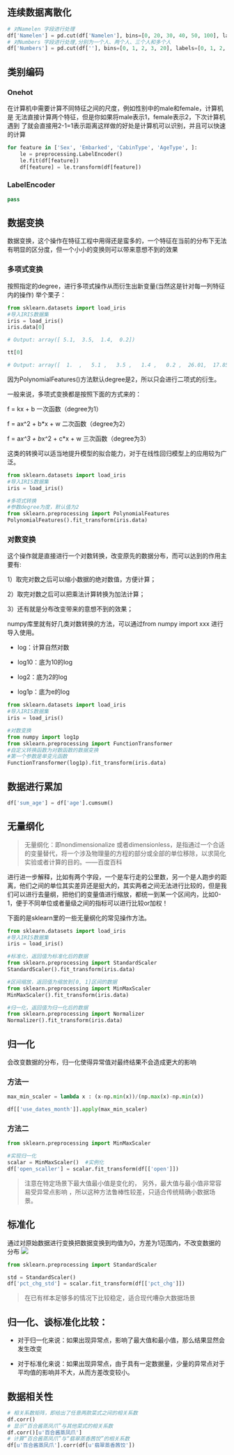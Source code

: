 
## 连续数据离散化

```python
# 对Namelen 字段进行处理
df['Namelen'] = pd.cut(df['Namelen'], bins=[0, 20, 30, 40, 50, 100], labels=[0, 1, 2, 3, 4])
# 对Numbers 字段进行处理,分别为一个人、两个人、三个人和多个人
df['Numbers'] = pd.cut(df[''], bins=[0, 1, 2, 3, 20], labels=[0, 1, 2, 3])
```

## 类别编码

### Onehot


在计算机中需要计算不同特征之间的尺度，例如性别中的male和female，计算机是
无法直接计算两个特征，但是你如果将male表示1，female表示2，下次计算机遇到
了就会直接用2-1=1表示距离这样做的好处是计算机可以识别，并且可以快速的计算


```python
for feature in ['Sex', 'Embarked', 'CabinType', 'AgeType', ]:
    le = preprocessing.LabelEncoder()
    le.fit(df[feature])
    df[feature] = le.transform(df[feature])
```

### LabelEncoder


```python
pass
```

## 数据变换
数据变换，这个操作在特征工程中用得还是蛮多的，一个特征在当前的分布下无法有明显的区分度，但一个小小的变换则可以带来意想不到的效果
### 多项式变换
按照指定的degree，进行多项式操作从而衍生出新变量(当然这是针对每一列特征内的操作)
举个栗子：
```python
from sklearn.datasets import load_iris  
#导入IRIS数据集  
iris = load_iris()
iris.data[0]

# Output: array([ 5.1,  3.5,  1.4,  0.2])
```
```python
tt[0]

# Output: array([  1.  ,   5.1 ,   3.5 ,   1.4 ,   0.2 ,  26.01,  17.85,   7.14, 1.02,  12.25,   4.9 ,   0.7 ,   1.96,   0.28,   0.04])
```
因为PolynomialFeatures()方法默认degree是2，所以只会进行二项式的衍生。

一般来说，多项式变换都是按照下面的方式来的：

f = kx + b   一次函数（degree为1）

f = ax^2 + b*x + w  二次函数（degree为2）

f = a*x^3 + b*x^2 + c*x + w  三次函数（degree为3）



这类的转换可以适当地提升模型的拟合能力，对于在线性回归模型上的应用较为广泛。

```python
from sklearn.datasets import load_iris  
#导入IRIS数据集  
iris = load_iris()

#多项式转换  
#参数degree为度，默认值为2 
from sklearn.preprocessing import PolynomialFeatures  
PolynomialFeatures().fit_transform(iris.data) 
```

### 对数变换

这个操作就是直接进行一个对数转换，改变原先的数据分布，而可以达到的作用主要有:

1）取完对数之后可以缩小数据的绝对数值，方便计算；

2）取完对数之后可以把乘法计算转换为加法计算；

3）还有就是分布改变带来的意想不到的效果；



numpy库里就有好几类对数转换的方法，可以通过from numpy import xxx 进行导入使用。

- log：计算自然对数

- log10：底为10的log

- log2：底为2的log

- log1p：底为e的log

```python
from sklearn.datasets import load_iris  
#导入IRIS数据集  
iris = load_iris() 

#对数变换
from numpy import log1p  
from sklearn.preprocessing import FunctionTransformer  
#自定义转换函数为对数函数的数据变换  
#第一个参数是单变元函数  
FunctionTransformer(log1p).fit_transform(iris.data) 
```

## 数据进行累加
```python
df['sum_age'] = df['age'].cumsum()
```

## 无量纲化
> 无量纲化：即nondimensionalize 或者dimensionless，是指通过一个合适的变量替代，将一个涉及物理量的方程的部分或全部的单位移除，以求简化实验或者计算的目的。——百度百科



进行进一步解释，比如有两个字段，一个是车行走的公里数，另一个是人跑步的距离，他们之间的单位其实差异还是挺大的，其实两者之间无法进行比较的，但是我们可以进行去量纲，把他们的变量值进行缩放，都统一到某一个区间内，比如0-1，便于不同单位或者量级之间的指标可以进行比较or加权！

下面的是sklearn里的一些无量纲化的常见操作方法。

```python
from sklearn.datasets import load_iris  
#导入IRIS数据集  
iris = load_iris()

#标准化，返回值为标准化后的数据  
from sklearn.preprocessing import StandardScaler  
StandardScaler().fit_transform(iris.data)  

#区间缩放，返回值为缩放到[0, 1]区间的数据  
from sklearn.preprocessing import MinMaxScaler  
MinMaxScaler().fit_transform(iris.data)  

#归一化，返回值为归一化后的数据
from sklearn.preprocessing import Normalizer  
Normalizer().fit_transform(iris.data)
```


## 归一化
会改变数据的分布，归一化使得异常值对最终结果不会造成更大的影响

### 方法一
```python
max_min_scaler = lambda x : (x-np.min(x))/(np.max(x)-np.min(x))

df[['use_dates_month']].apply(max_min_scaler)
```
### 方法二
```python
from sklearn.preprocessing import MinMaxScaler

#实现归一化
scalar = MinMaxScaler()  #实例化
df['open_scaller'] = scalar.fit_transform(df[['open']])
```
> 注意在特定场景下最大值最小值是变化的， 另外，最大值与最小值非常容易受异常点影响 ，所以这种方法鲁棒性较差，只适合传统精确小数据场景。

## 标准化
通过对原始数据进行变换把数据变换到均值为0，方差为1范围内，不改变数据的分布
![](https://img-blog.csdnimg.cn/20190610103457804.png)

```python
from sklearn.preprocessing import StandardScaler

std = StandardScaler()
df['pct_chg_std'] = scalar.fit_transform(df[['pct_chg']])
```
>在已有样本足够多的情况下比较稳定，适合现代嘈杂大数据场景

## 归一化、谈标准化比较：

- 对于归一化来说：如果出现异常点，影响了最大值和最小值，那么结果显然会发生改变

- 对于标准化来说：如果出现异常点，由于具有一定数据量，少量的异常点对于平均值的影响并不大，从而方差改变较小。

## 数据相关性

```python
# 相关系数矩阵，即给出了任意两款菜式之间的相关系数
df.corr()
# 显示“百合酱蒸凤爪”与其他菜式的相关系数
df.corr()[u'百合酱蒸凤爪']
# 计算“百合酱蒸凤爪”与“翡翠蒸香茜饺”的相关系数
df[u'百合酱蒸凤爪'].corr(df[u'翡翠蒸香茜饺'])
```







